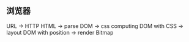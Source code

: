 ## 浏览器

URL -> HTTP
HTML -> parse
DOM -> css computing
DOM with CSS -> layout
DOM with position -> render
Bitmap